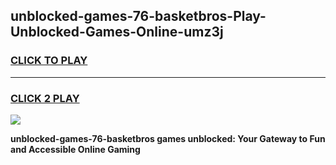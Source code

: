 
## unblocked-games-76-basketbros-Play-Unblocked-Games-Online-umz3j
<h3>
<a href="https://premium76.site?title=unblocked-games-76-basketbros&ref=24A">CLICK TO PLAY</a></h3>
<hr>

<h3>
<a href="https://premium76.site?title=unblocked-games-76-basketbros&ref=24A">CLICK 2 PLAY</a>
  
</h3>

<a href="https://premium76.site?title=unblocked-games-76-basketbros&ref=24A"><img src="https://clearcache.store/games.png"></a>


**unblocked-games-76-basketbros games unblocked: Your Gateway to Fun and Accessible Online Gaming**
